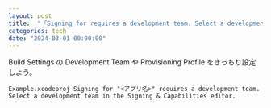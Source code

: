 ```yaml
---
layout: post
title:  "「Signing for requires a development team. Select a development team in the Signing & Capabilities editor.」が表示されたら Build Settings の設定を見直す"
categories: tech
date: "2024-03-01 00:00:00"
---
```



Build Settings の Development Team や Provisioning Profile をきっちり設定しよう。

```
Example.xcodeproj Signing for "<アプリ名>" requires a development team. Select a development team in the Signing & Capabilities editor.
```
